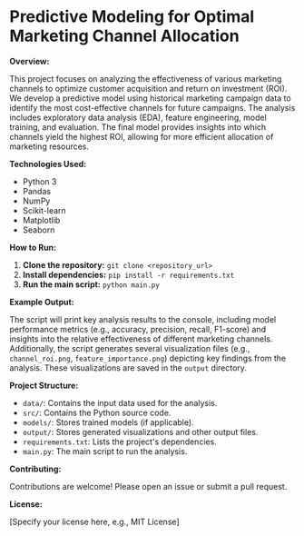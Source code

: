 # Predictive Modeling for Optimal Marketing Channel Allocation

**Overview:**

This project focuses on analyzing the effectiveness of various marketing channels to optimize customer acquisition and return on investment (ROI).  We develop a predictive model using historical marketing campaign data to identify the most cost-effective channels for future campaigns. The analysis includes exploratory data analysis (EDA), feature engineering, model training, and evaluation. The final model provides insights into which channels yield the highest ROI, allowing for more efficient allocation of marketing resources.


**Technologies Used:**

* Python 3
* Pandas
* NumPy
* Scikit-learn
* Matplotlib
* Seaborn


**How to Run:**

1. **Clone the repository:**  `git clone <repository_url>`
2. **Install dependencies:** `pip install -r requirements.txt`
3. **Run the main script:** `python main.py`


**Example Output:**

The script will print key analysis results to the console, including model performance metrics (e.g., accuracy, precision, recall, F1-score) and insights into the relative effectiveness of different marketing channels.  Additionally, the script generates several visualization files (e.g., `channel_roi.png`, `feature_importance.png`) depicting key findings from the analysis. These visualizations are saved in the `output` directory.


**Project Structure:**

* `data/`: Contains the input data used for the analysis.
* `src/`: Contains the Python source code.
* `models/`: Stores trained models (if applicable).
* `output/`: Stores generated visualizations and other output files.
* `requirements.txt`: Lists the project's dependencies.
* `main.py`: The main script to run the analysis.


**Contributing:**

Contributions are welcome! Please open an issue or submit a pull request.


**License:**

[Specify your license here, e.g., MIT License]
